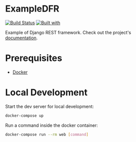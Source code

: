 # ExampleDFR

[![Build Status](https://travis-ci.org/GoberInfinity/ExampleDFR.svg?branch=master)](https://travis-ci.org/GoberInfinity/ExampleDFR)
[![Built with](https://img.shields.io/badge/Built_with-Cookiecutter_Django_Rest-F7B633.svg)](https://github.com/agconti/cookiecutter-django-rest)

Example of Django REST framework. Check out the project's [documentation](http://GoberInfinity.github.io/ExampleDFR/).

# Prerequisites

- [Docker](https://docs.docker.com/docker-for-mac/install/)  

# Local Development

Start the dev server for local development:
```bash
docker-compose up
```

Run a command inside the docker container:

```bash
docker-compose run --rm web [command]
```
